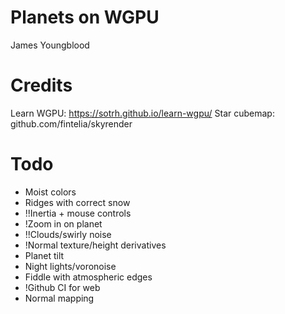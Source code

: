 # Planets on WGPU
James Youngblood

# Credits
Learn WGPU: https://sotrh.github.io/learn-wgpu/
Star cubemap: github.com/fintelia/skyrender

# Todo
- Moist colors
- Ridges with correct snow
- !!Inertia + mouse controls
- !Zoom in on planet
- !!Clouds/swirly noise
- !Normal texture/height derivatives
- Planet tilt
- Night lights/voronoise
- Fiddle with atmospheric edges
- !Github CI for web
- Normal mapping
